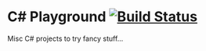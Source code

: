 C# Playground [![Build Status](https://travis-ci.org/mpdeimos/playground-csharp.svg)](https://travis-ci.org/mpdeimos/playground-csharp)
=============

Misc C# projects to try fancy stuff...
